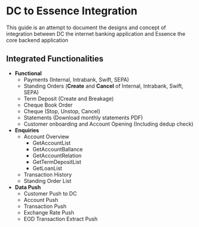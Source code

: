 # DC to Essence Integration
This guide is an attempt to document the designs and concept of integration between 
DC the internet banking application and Essence the core backend application

## Integrated Functionalities 
- **Functional**
  - Payments (Internal, Intrabank, Swift, SEPA)
  - Standing Orders (**Create** and **Cancel** of Internal, Intrabank, Swift, SEPA)
  - Term Deposit (Create and Breakage)
  - Cheque Book Order
  - Cheque (Stop, Unstop, Cancel)
  - Statements (Download monthly statements PDF)
  - Customer onboarding and Account Opening (Including dedup check)
- **Enquiries**
  - Account Overview 
    - GetAccountList 
    - GetAccountBallance 
    - GetAccountRelation
    - GetTermDepositList
    - GetLoanList
  - Transaction History
  - Standing Order List
- **Data Push**
  - Customer Push to DC
  - Account Push
  - Transaction Push
  - Exchange Rate Push
  - EOD Transaction Extract Push
  
